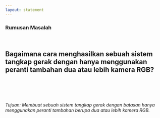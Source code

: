 ```yaml
---
layout: statement
---
```

### **Rumusan Masalah**

<br/>

## Bagaimana cara menghasilkan sebuah sistem tangkap gerak dengan hanya menggunakan peranti tambahan dua atau lebih kamera RGB?

<br/>
<br/>

#

*Tujuan: Membuat sebuah sistem tangkap gerak dengan batasan hanya menggunakan peranti tambahan berupa dua atau lebih kamera RGB.*

<div class="abs-br m-8 flex gap-2 text-sm opacity-50">
  <SlideCurrentNo />
</div>
